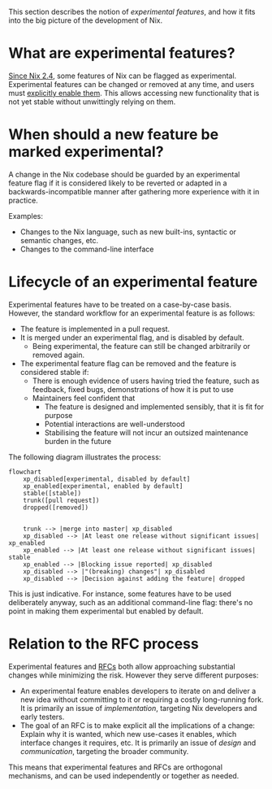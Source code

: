 This section describes the notion of *experimental features*, and how it fits into the big picture of the development of Nix.

# What are experimental features?

[Since Nix 2.4](../release-notes/rl-2.4.md), some features of Nix can be flagged as experimental.
Experimental features can be changed or removed at any time, and users must [explicitly enable them].
This allows accessing new functionality that is not yet stable without unwittingly relying on them.

[explicitly enable them]: ../nix-conf.md#conf-expeirmental-features

# When should a new feature be marked experimental?

A change in the Nix codebase should be guarded by an experimental feature flag if it is considered likely to be reverted or adapted in a backwards-incompatible manner after gathering more experience with it in practice.

Examples:

- Changes to the Nix language, such as new built-ins, syntactic or semantic changes, etc.
- Changes to the command-line interface

# Lifecycle of an experimental feature

Experimental features have to be treated on a case-by-case basis.
However, the standard workflow for an experimental feature is as follows:

- The feature is implemented in a pull request.
- It is merged under an experimental flag, and is disabled by default.
    - Being experimental, the feature can still be changed arbitrarily or removed again.
- The experimental feature flag can be removed and the feature is considered stable if:
  - There is enough evidence of users having tried the feature, such as feedback, fixed bugs, demonstrations of how it is put to use
  - Maintainers feel confident that
    - The feature is designed and implemented sensibly, that it is fit for purpose
    - Potential interactions are well-understood
    - Stabilising the feature will not incur an outsized maintenance burden in the future

The following diagram illustrates the process:

<!-- TODO: replace with ASCII art to render correctly once contents are agreed upon -->

```mermaid
flowchart
    xp_disabled[experimental, disabled by default]
    xp_enabled[experimental, enabled by default]
    stable([stable])
    trunk([pull request])
    dropped([removed])


    trunk --> |merge into master| xp_disabled
    xp_disabled --> |At least one release without significant issues| xp_enabled
    xp_enabled --> |At least one release without significant issues| stable
    xp_enabled --> |Blocking issue reported| xp_disabled
    xp_disabled --> |"(breaking) changes"| xp_disabled
    xp_disabled --> |Decision against adding the feature| dropped
```

This is just indicative.
For instance, some features have to be used deliberately anyway, such as an additional command-line flag: there's no point in making them experimental but enabled by default.

# Relation to the RFC process

Experimental features and [RFCs](https://github.com/NixOS/rfcs/) both allow approaching substantial changes while minimizing the risk.
However they serve different purposes:

- An experimental feature enables developers to iterate on and deliver a new idea without committing to it or requiring a costly long-running fork.
  It is primarily an issue of *implementation*, targeting Nix developers and early testers.
- The goal of an RFC is to make explicit all the implications of a change: Explain why it is wanted, which new use-cases it enables, which interface changes it requires, etc.
  It is primarily an issue of *design* and *communication*, targeting the broader community.


This means that experimental features and RFCs are orthogonal mechanisms, and can be used independently or together as needed.
